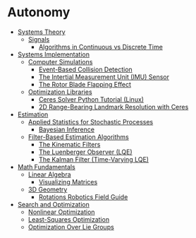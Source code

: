 # Autonomy

- [Systems Theory](./Systems_Theory/Systems_Theory.md)
  - [Signals](./Systems_Theory/Signals/Signals.md)
    - [Algorithms in Continuous vs Discrete Time](./Systems_Theory/Signals/Algorithms_in_Continuous_vs_Discrete_Time.md)
- [Systems Implementation](./Systems_Implementation/Systems_Implementation.md)
  - [Computer Simulations](./Systems_Implementation/Computer_Simulations/Computer_Simulations.md)
    - [Event-Based Collision Detection](./Systems_Implementation/Computer_Simulations/Event-Based_Collision_Detection.md)
    - [The Intertial Measurement Unit (IMU) Sensor](./Systems_Implementation/Computer_Simulations/The_Intertial_Measurement_Unit_(IMU)_Sensor.md)
    - [The Rotor Blade Flapping Effect](./Systems_Implementation/Computer_Simulations/The_Rotor_Blade_Flapping_Effect.md)
  - [Optimization Libraries](./Systems_Implementation/Optimization_Libraries/Optimization_Libraries.md)
    - [Ceres Solver Python Tutorial (Linux)](./Systems_Implementation/Optimization_Libraries/Ceres_Solver_Python_Tutorial_(Linux).md)
    - [2D Range-Bearing Landmark Resolution with Ceres](./Systems_Implementation/Optimization_Libraries/2D_Range-Bearing_Landmark_Resolution_with_Ceres.md)
- [Estimation](./Estimation/Estimation.md)
  - [Applied Statistics for Stochastic Processes](./Estimation/Applied_Statistics_for_Stochastic_Processes/Applied_Statistics_for_Stochastic_Processes.md)
    - [Bayesian Inference](./Estimation/Applied_Statistics_for_Stochastic_Processes/Bayesian_Inference.md)
  - [Filter-Based Estimation Algorithms](./Estimation/Filter-Based_Estimation_Algorithms/Filter-Based_Estimation_Algorithms.md)
    - [The Kinematic Filters](./Estimation/Filter-Based_Estimation_Algorithms/The_Kinematic_Filters.md)
    - [The Luenberger Observer (LQE)](./Estimation/Filter-Based_Estimation_Algorithms/The_Luenberger_Observer_(LQE).md)
    - [The Kalman Filter (Time-Varying LQE)](./Estimation/Filter-Based_Estimation_Algorithms/The_Kalman_Filter_(Time-Varying_LQE).md)
- [Math Fundamentals](./Math_Fundamentals/Math_Fundamentals.md)
  - [Linear Algebra](./Math_Fundamentals/Linear_Algebra/Linear_Algebra.md)
    - [Visualizing Matrices](./Math_Fundamentals/Linear_Algebra/Visualizing_Matrices.md)
  - [3D Geometry](./Math_Fundamentals/3D_Geometry/3D_Geometry.md)
    - [Rotations Robotics Field Guide](./Math_Fundamentals/3D_Geometry/Rotations_Robotics_Field_Guide.md)
- [Search and Optimization](./Search_and_Optimization/Search_and_Optimization.md)
  - [Nonlinear Optimization](./Search_and_Optimization/Nonlinear_Optimization.md)
  - [Least-Squares Optimization](./Search_and_Optimization/Least-Squares_Optimization.md)
  - [Optimization Over Lie Groups](./Search_and_Optimization/Optimization_Over_Lie_Groups.md)
